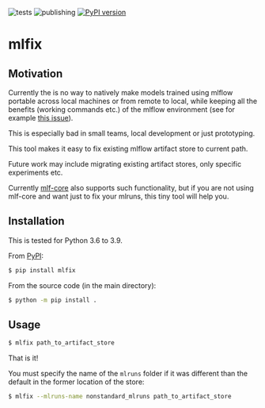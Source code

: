 ![tests](https://github.com/konradmalik/mlfix/actions/workflows/test.yaml/badge.svg) ![publishing](https://github.com/konradmalik/mlfix/actions/workflows/publish.yaml/badge.svg) [![PyPI version](https://badge.fury.io/py/mlfix.svg)](https://badge.fury.io/py/mlfix)

# mlfix

## Motivation

Currently the is no way to natively make models trained using mlflow portable across local machines or from remote to local,
while keeping all the benefits (working commands etc.) of the mlflow environment (see for example [this issue](https://github.com/mlflow/mlflow/issues/3144)).

This is especially bad in small teams, local development or just prototyping.

This tool makes it easy to fix existing mlflow artifact store to current path.

Future work may include migrating existing artifact stores, only specific experiments etc.

Currently [mlf-core](https://github.com/mlf-core/mlf-core) also supports such functionality, but if you are not using mlf-core and want just to fix your mlruns, this tiny tool will help you.

## Installation

This is tested for Python 3.6 to 3.9.

From [PyPI](https://pypi.org/project/mlfix/):

```bash
$ pip install mlfix
```

From the source code (in the main directory):

```bash
$ python -m pip install .
```

## Usage

```bash
$ mlfix path_to_artifact_store
```

That is it!

You must specify the name of the `mlruns` folder if it was different than the default in the former location of the store:

```bash
$ mlfix --mlruns-name nonstandard_mlruns path_to_artifact_store
```
